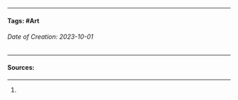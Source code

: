__________________________________________________________________________
#### **Tags:** #Art 
###### *Date of Creation: 2023-10-01*
__________________________________________________________________________


#### Sources:
__________________________________________________________________________
1. 